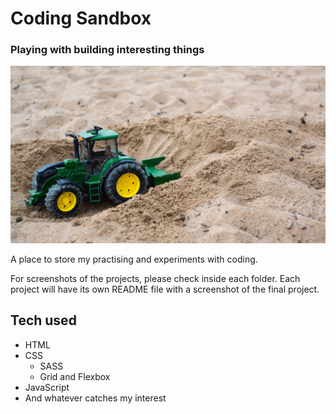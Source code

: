 # Coding Sandbox

### Playing with building interesting things

![Sandbox](./images/sandbox.jpg)

A place to store my practising and experiments with coding.

For screenshots of the projects, please check inside each folder. Each project will have its own README file with a screenshot of the final project.

## Tech used

* HTML
* CSS
  * SASS
  * Grid and Flexbox
* JavaScript
* And whatever catches my interest
